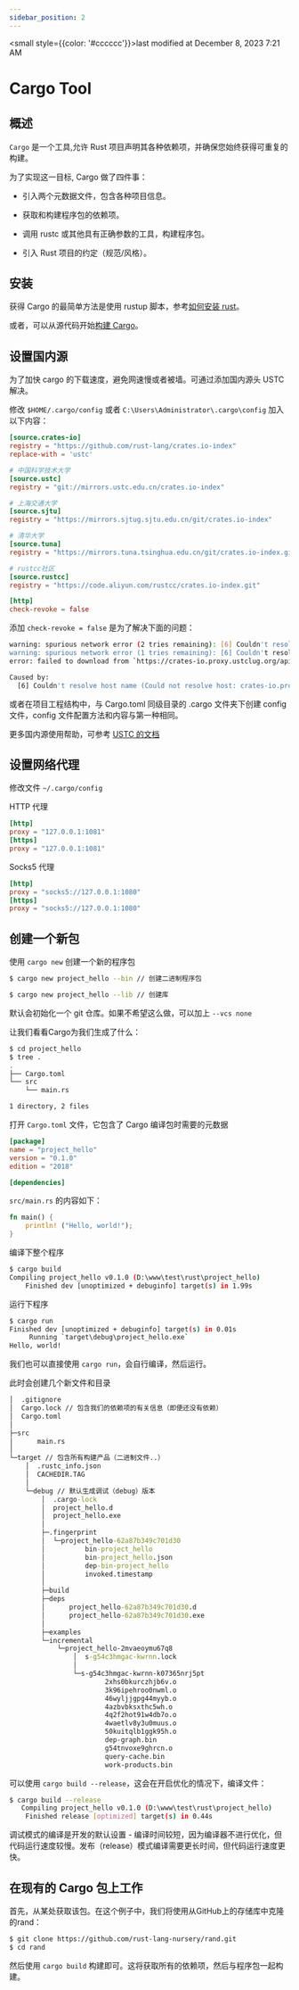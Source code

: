 ```yaml
---
sidebar_position: 2
---
```

    
<small style={{color: '#cccccc'}}>last modified at December 8, 2023 7:21 AM</small>
# Cargo Tool

## 概述

`Cargo` 是一个工具,允许 Rust 项目声明其各种依赖项，并确保您始终获得可重复的构建。

为了实现这一目标, Cargo 做了四件事：

- 引入两个元数据文件，包含各种项目信息。

- 获取和构建程序包的依赖项。

- 调用 rustc 或其他具有正确参数的工具，构建程序包。

- 引入 Rust 项目的约定（规范/风格）。

## 安装

获得 Cargo 的最简单方法是使用 rustup 脚本，参考[如何安装 rust](setup.md)。

或者，可以从源代码开始[构建 Cargo](https://github.com/rust-lang/cargo#compiling-from-source)。

## 设置国内源

为了加快 cargo 的下载速度，避免网速慢或者被墙。可通过添加国内源头 USTC 解决。

修改 `$HOME/.cargo/config` 或者 `C:\Users\Administrator\.cargo\config` 加入以下内容：

```toml
[source.crates-io]
registry = "https://github.com/rust-lang/crates.io-index"
replace-with = 'ustc'

# 中国科学技术大学
[source.ustc]
registry = "git://mirrors.ustc.edu.cn/crates.io-index"

# 上海交通大学
[source.sjtu]
registry = "https://mirrors.sjtug.sjtu.edu.cn/git/crates.io-index"

# 清华大学
[source.tuna]
registry = "https://mirrors.tuna.tsinghua.edu.cn/git/crates.io-index.git"

# rustcc社区
[source.rustcc]
registry = "https://code.aliyun.com/rustcc/crates.io-index.git"

[http]
check-revoke = false
```

添加 `check-revoke = false` 是为了解决下面的问题：

```sh
warning: spurious network error (2 tries remaining): [6] Couldn't resolve host name (Could not resolve host: crates-io.proxy.ustclug.org)
warning: spurious network error (1 tries remaining): [6] Couldn't resolve host name (Could not resolve host: crates-io.proxy.ustclug.org)
error: failed to download from `https://crates-io.proxy.ustclug.org/api/v1/crates/serde_test/1.0.126/download`

Caused by:
  [6] Couldn't resolve host name (Could not resolve host: crates-io.proxy.ustclug.org)
```

或者在项目工程结构中，与 Cargo.toml 同级目录的 .cargo 文件夹下创建 config 文件，config 文件配置方法和内容与第一种相同。

更多国内源使用帮助，可参考 [USTC 的文档](http://mirrors.ustc.edu.cn/help/crates.io-index.html)

## 设置网络代理

修改文件 `~/.cargo/config`

HTTP 代理

```toml
[http]
proxy = "127.0.0.1:1081"
[https]
proxy = "127.0.0.1:1081"
```

Socks5 代理

```toml
[http]
proxy = "socks5://127.0.0.1:1080"
[https]
proxy = "socks5://127.0.0.1:1080"

```

## 创建一个新包

使用 `cargo new` 创建一个新的程序包

```sh
$ cargo new project_hello --bin // 创建二进制程序包

$ cargo new project_hello --lib // 创建库

```

默认会初始化一个 git 仓库。如果不希望这么做，可以加上 `--vcs none`

让我们看看Cargo为我们生成了什么：

```sh
$ cd project_hello
$ tree .
.
├── Cargo.toml
└── src
    └── main.rs

1 directory, 2 files
```

打开 `Cargo.toml` 文件，它包含了 Cargo 编译包时需要的元数据

```toml
[package]
name = "project_hello"
version = "0.1.0"
edition = "2018"

[dependencies]
```

`src/main.rs` 的内容如下：

```rs
fn main() {
    println! ("Hello, world!");
}
```

编译下整个程序

```sh
$ cargo build
Compiling project_hello v0.1.0 (D:\www\test\rust\project_hello)
    Finished dev [unoptimized + debuginfo] target(s) in 1.99s

```

运行下程序

```sh
$ cargo run
Finished dev [unoptimized + debuginfo] target(s) in 0.01s
     Running `target\debug\project_hello.exe`
Hello, world!
```

我们也可以直接使用 `cargo run`，会自行编译，然后运行。

此时会创建几个新文件和目录

```cmd
│  .gitignore
│  Cargo.lock // 包含我们的依赖项的有关信息（即便还没有依赖）
│  Cargo.toml
│
├─src
│      main.rs
│
└─target // 包含所有构建产品（二进制文件..）
    │  .rustc_info.json
    │  CACHEDIR.TAG
    │
    └─debug // 默认生成调试（debug）版本
        │  .cargo-lock
        │  project_hello.d
        │  project_hello.exe
        │
        ├─.fingerprint
        │  └─project_hello-62a87b349c701d30
        │          bin-project_hello
        │          bin-project_hello.json
        │          dep-bin-project_hello
        │          invoked.timestamp
        │
        ├─build
        ├─deps
        │      project_hello-62a87b349c701d30.d
        │      project_hello-62a87b349c701d30.exe
        │
        ├─examples
        └─incremental
            └─project_hello-2mvaeoymu67q8
                │  s-g54c3hmgac-kwrnn.lock
                │
                └─s-g54c3hmgac-kwrnn-k07365nrj5pt
                        2xhs0bkurczhjb6v.o
                        3k96ipehroo0nwml.o
                        46wyljjgpg44myyb.o
                        4azbvbksxthc5wh.o
                        4q2f2hot91w4db7o.o
                        4waetlv8y3u0muus.o
                        50kuitqlb1ggk95h.o
                        dep-graph.bin
                        g54tnvoxe9ghrcn.o
                        query-cache.bin
                        work-products.bin
```

可以使用 `cargo build --release`，这会在开启优化的情况下，编译文件：

```sh
$ cargo build --release
   Compiling project_hello v0.1.0 (D:\www\test\rust\project_hello)
    Finished release [optimized] target(s) in 0.44s
```

调试模式的编译是开发的默认设置 - 编译时间较短，因为编译器不进行优化，但代码运行速度较慢。发布（release）模式编译需要更长时间，但代码运行速度更快。

## 在现有的 Cargo 包上工作

首先，从某处获取该包。在这个例子中，我们将使用从GitHub上的存储库中克隆的rand：

```sh
$ git clone https://github.com/rust-lang-nursery/rand.git
$ cd rand
```

然后使用 `cargo build` 构建即可。这将获取所有的依赖项，然后与程序包一起构建。

      